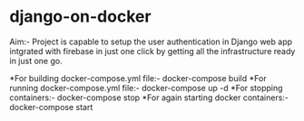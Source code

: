 # django-on-docker
Aim:- Project is capable to setup the user authentication in Django web app intgrated with firebase in just one click by getting all the infrastructure ready in just one go.

*For building docker-compose.yml file:-
	docker-compose build
*For running docker-compose.yml file:-
	docker-compose up -d
*For stopping containers:-
	docker-compose stop
*For again starting docker containers:-
	docker-compose start
